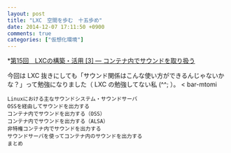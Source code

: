 ```yaml
---
layout: post
title: "LXC　空間を歩む　十五歩め"
date: 2014-12-07 17:11:50 +0900
comments: true
categories: ["仮想化環境"]
---
```


*[第15回　LXCの構築・活用 [3] — コンテナ内でサウンドを取り扱う](http://gihyo.jp/admin/serial/01/linux_containers/0015)

今回は LXC 抜きにしても「サウンド関係はこんな使い方ができるんじゃないかな？」って勉強になりました（ LXC の勉強してない私 (^^; ）。 < bar-mtomi

>
    Linuxにおける主なサウンドシステム・サウンドサーバ
    OSSを経由してサウンドを出力する
    コンテナ内でサウンドを出力する（OSS）
    コンテナ内でサウンドを出力する（ALSA）
    非特権コンテナ内でサウンドを出力する
    サウンドサーバを使ってコンテナ内のサウンドを出力する
    まとめ

